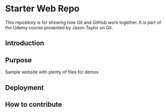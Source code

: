 # Starter Web Repo

This repository is for showing how Git and GitHub work together. It is part of the Udemy course presented by Jason Taylor on Git.

## Introduction

## Purpose

Sample website with plenty of files for demos

## Deployment

## How to contribute
